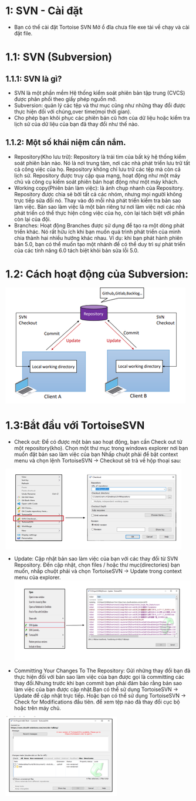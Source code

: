# 1: SVN - Cài đặt
- Bạn có thể cài đặt Tortoise SVN
  Mở ổ đĩa chưa file exe tài về chạy và cài đặt file.
# 1.1: SVN (Subversion)
## 1.1.1: SVN là gì?
  - SVN là một phần mềm Hệ thống kiểm soát phiên bản tập trung (CVCS) được phân phối theo giấy phép nguồn mở.
  - Subversion:  quản lý các tệp và thư mục cũng như những thay đổi được thực hiện đối với chúng,over time(mọi thời gian).
  - Cho phép bạn khôi phục các phiên bản cũ hơn của dữ liệu hoặc kiểm tra lịch sử của dữ liệu của bạn đã thay đổi như thế nào.
## 1.1.2: Một số khái niệm cần nắm.
  - Repository(Kho lưu trữ): Repository là trái tim của bất kỳ hệ thống kiểm soát phiên bản nào. Nó là nơi trung tâm, nơi các nhà phát triển lưu trữ tất cả công việc của họ. Repository không chỉ lưu trữ các tệp mà còn cả lịch sử. Repository được truy cập qua mạng, hoạt động như một máy chủ và công cụ kiểm soát phiên bản hoạt động như một máy khách.
  - Working copy(Phiên bản làm việc): là ảnh chụp nhanh của Repository. Repository được chia sẻ bởi tất cả các nhóm, nhưng mọi người không trực tiếp sửa đổi nó. Thay vào đó mỗi nhà phát triển kiểm tra bản sao làm việc. Bản sao làm việc là một bản riêng tư nơi làm việc nơi các nhà phát triển có thể thực hiện công việc của họ, còn lại tách biệt với phần còn lại của đội.
  - Branches: Hoạt động Branches được sử dụng để tạo ra một dòng phát triển khác. Nó rất hữu ích khi bạn muốn quá trình phát triển của mình chia thành hai nhiều hướng khác nhau. Ví dụ: khi bạn phát hành phiên bản 5.0, bạn có thể muốn tạo một nhánh để có thể duy trì sự phát triển của các tính năng 6.0 tách biệt khỏi bản sửa lỗi 5.0.
# 1.2: Cách hoạt động của Subversion:
![VMWare](SVN(Subversion).PNG)
# 1.3:Bắt đầu với TortoiseSVN
  - Check out: Để có được một bản sao hoạt động, bạn cần Check out từ một repository(kho). Chọn một thư mục trong windows explorer nơi bạn muốn đặt bản sao làm việc của bạn Nhấp chuột phải để bật context menu và chọn lệnh TortoiseSVN → Checkout sẽ trả về hộp thoại sau:
  
![VMWare](dialog.PNG)

  - Update: Cập nhật bản sao làm việc của bạn với các thay đổi từ SVN Repository. Đến
cập nhật, chọn files / hoặc thư mục(directories) bạn muốn, nhấp chuột phải và chọn
TortoiseSVN → Update trong context menu của explorer.
![VMWare](updateSVN.PNG)

  - Committing Your Changes To The Repository: Gửi những thay đổi bạn đã thực hiện đối với bản sao làm việc của bạn được gọi là committing các thay đổi.Nhưng trước khi bạn commit bạn phải đảm bảo rằng bản sao làm việc của bạn được cập nhật.Bạn có thể sử dụng TortoiseSVN → Update để cập nhật trực tiếp. Hoặc bạn có thể sử dụng TortoiseSVN →  Check for Modifications đầu tiên. để xem tệp nào đã thay đổi cục bộ hoặc trên máy chủ.

![VMWare](Committing.PNG)



